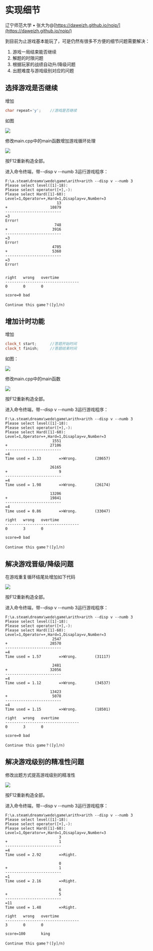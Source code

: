 # 实现细节

辽宁师范大学 &bull; 张大为@[https://daweizh.github.io/noip/](https://daweizh.github.io/noip/)

到目前为止游戏基本能玩了，可是仍然有很多不方便的细节问题需要解决：

1. 游戏一局结束能否继续
2. 解题的时限问题
3. 根据玩家的战绩自动升/降级问题
4. 出题难度与游戏级别对应的问题

## 选择游戏是否继续

增加

```c++ {.line-numbers}
char repeat='y';	//游戏是否继续 
```

如图

![](images/detail-01.png)

修改main.cpp中的main函数增加游戏循环处理

![](images/detail-02.png)

按F12重新构造全部。

进入命令终端，带--disp v --numb 3运行游戏程序：

```shell
F:\a.steam\dreamx\wedo\game\arith>arith --disp v --numb 3
Please select level([1]-18):
Please select operator([+],-):
Please select Hard([1]-60):
Level=1,Operator=+,Hard=1,Disaplay=v,Number=3
                       13
+                   10879
-------------------------
=3
Error!
                      748
+                    3916
-------------------------
=3
Error!
                     4705
+                    5360
-------------------------
=3
Error!


right   wrong   overtime
---------------------------------
0       0       0

score=0 bad

Continue this game？([y]/n)
```

## 增加计时功能

增加

```c++ {.line-numbers}
clock_t start;		//答题开始时间 
clock_t finish;		//答题结束时间 
```

如图：

![](images/detail-03.png)

修改main.cpp中的main函数

![](images/detail-04.png)

按F12重新构造全部。

进入命令终端，带--disp v --numb 3运行游戏程序：

```shell
F:\a.steam\dreamx\wedo\game\arith>arith --disp v --numb 3
Please select level([1]-18):
Please select operator([+],-):
Please select Hard([1]-60):
Level=1,Operator=+,Hard=1,Disaplay=v,Number=3
                     1551
+                   27106
-------------------------
=4
Time used = 1.33        =>Wrong.        (28657)

                    26165
+                       9
-------------------------
=4
Time used = 1.98        =>Wrong.        (26174)

                    13206
+                   19841
-------------------------
=4
Time used = 0.86        =>Wrong.        (33047)

right   wrong   overtime
---------------------------------
0       3       0

score=0 bad

Continue this game？([y]/n)
```

## 解决游戏晋级/降级问题

在游戏重复循环结尾处增加如下代码

![](images/detail-05.png)

按F12重新构造全部。

进入命令终端，带--disp v --numb 3运行游戏程序：

```shell
F:\a.steam\dreamx\wedo\game\arith>arith --disp v --numb 3
Please select level([1]-18):
Please select operator([+],-):
Please select Hard([1]-60):
Level=1,Operator=+,Hard=1,Disaplay=v,Number=3
                     2547
+                   28570
-------------------------
=4
Time used = 1.57        =>Wrong.        (31117)

                     2481
+                   32056
-------------------------
=4
Time used = 1.12        =>Wrong.        (34537)

                    13423
+                    5078
-------------------------
=4
Time used = 1.15        =>Wrong.        (18501)

right   wrong   overtime
---------------------------------
0       3       0

score=0 bad

Continue this game？([y]/n)
```

## 解决游戏级别的精准性问题

修改出题方式提高游戏级别的精准性

![](images/detail-06.png)

按F12重新构造全部。

进入命令终端，带--disp v --numb 3运行游戏程序：

```shell
F:\a.steam\dreamx\wedo\game\arith>arith --disp v --numb 3
Please select level([1]-18):
Please select operator([+],-):
Please select Hard([1]-60):
Level=1,Operator=+,Hard=1,Disaplay=v,Number=3
                        3
+                       1
-------------------------
=4
Time used = 2.92        =>Right.

                        0
+                       1
-------------------------
=1
Time used = 2.16        =>Right.

                        6
+                       5
-------------------------
=11
Time used = 1.48        =>Right.

right   wrong   overtime
---------------------------------
3       0       0

score=100       king

Continue this game？([y]/n)
```
